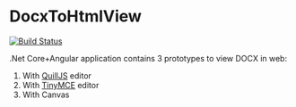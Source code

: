 # DocxToHtmlView
[![Build Status](https://travis-ci.com/Valery-vs/DocxToHtmlView.svg?branch=main)](https://travis-ci.com/Valery-vs/DocxToHtmlView)

.Net Core+Angular application contains 3 prototypes to view DOCX in web:
1. With [QuillJS](https://quilljs.com) editor
2. With [TinyMCE](https://www.tiny.cloud) editor
3. With Canvas
